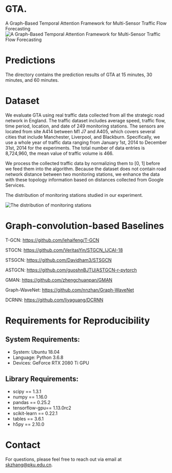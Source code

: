 # GTA.
A Graph-Based Temporal Attention Framework for Multi-Sensor Traffic Flow Forecasting
![A Graph-Based Temporal Attention Framework for Multi-Sensor Traffic Flow Forecasting](https://github.com/skzhangPKU/GTA/blob/master/figures/framework.png)

# Predictions
The directory contains the prediction results of GTA  at 15 minutes, 30 minutes, and 60 minutes.

# Dataset
We evaluate GTA using real traffic data collected from all the strategic road network in England. The traffic dataset includes average speed, traffic flow, time period, location, and date of 249 monitoring stations. The sensors are located from site A414 between M1 J7 and A405, which covers several cities that include Manchester, Liverpool, and Blackburn.  Specifically, we use a whole year of traffic data ranging from January 1st, 2014 to December 31st, 2014 for the experiments. The total number of data entries is 8,724,960, the mean value of traffic volume is 466. 

We process the collected traffic data by normalizing them to [0, 1] before we feed them into the algorithm. Because the dataset does not contain road network distance between two monitoring stations, we enhance the data with these topology information based on distances collected from Google Services.

The distribution of monitoring stations studied in our experiment.

![The distribution of monitoring stations](https://github.com/skzhangPKU/GTA/blob/master/figures/ENG-HW.png)

# Graph-convolution-based Baselines

T-GCN: https://github.com/lehaifeng/T-GCN

STGCN: https://github.com/VeritasYin/STGCN_IJCAI-18

STSGCN: https://github.com/Davidham3/STSGCN

ASTGCN: https://github.com/guoshnBJTU/ASTGCN-r-pytorch

GMAN: https://github.com/zhengchuanpan/GMAN

Graph-WaveNet: https://github.com/nnzhan/Graph-WaveNet

DCRNN: https://github.com/liyaguang/DCRNN

# Requirements for Reproducibility

## System Requirements:
- System: Ubuntu 18.04
- Language: Python 3.6.8
- Devices: GeForce RTX 2080 Ti GPU

## Library Requirements:

- scipy == 1.3.1
- numpy == 1.16.0
- pandas == 0.25.2
- tensorflow-gpu== 1.13.0rc2
- scikit-learn == 0.22.1
- tables == 3.6.1
- h5py == 2.10.0

# Contact
For questions, please feel free to reach out via email at skzhang@pku.edu.cn.
